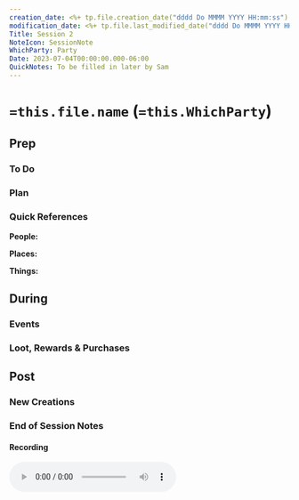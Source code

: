 ```yaml
---
creation_date: <%+ tp.file.creation_date("dddd Do MMMM YYYY HH:mm:ss") %>
modification_date: <%+ tp.file.last_modified_date("dddd Do MMMM YYYY HH:mm:ss") %>
Title: Session 2
NoteIcon: SessionNote
WhichParty: Party
Date: 2023-07-04T00:00:00.000-06:00
QuickNotes: To be filled in later by Sam
---
```

#  `=this.file.name` (`=this.WhichParty`)
## Prep

### To Do


### Plan


### Quick References
**People:**


**Places:**


**Things:**



## During
### Events


### Loot, Rewards & Purchases


## Post
### New Creations


### End of Session Notes
#### Recording
<audio controls src="http://phaze.sytes.net:10187/api/public/dl/_w8VHB-G?inline=true">
    <a href="http://phaze.sytes.net:10187/api/public/dl/_w8VHB-G">
	    Download audio
    </a>
</audio>